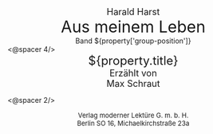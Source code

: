 <div style="font-size: large; text-align: center;">Harald Harst</div>
<div style="font-size: xx-large; text-align: center;">Aus meinem Leben</div>
<div style="text-align: center;">Band ${property['group-position']}</div>
<@spacer 4/>
<div style="font-size: x-large; text-align: center;">${property.title}</div>
<div style="font-size: large; text-align: center;">Erzählt von</div>
<div style="font-size: large; text-align: center;">Max Schraut</div>

<@spacer 2/>
<div style="font-size: small; text-align: center; white-space: pre-wrap;">Verlag moderner Lektüre G. m. b. H.
Berlin SO 16, Michaelkirchstraße 23a</div>


